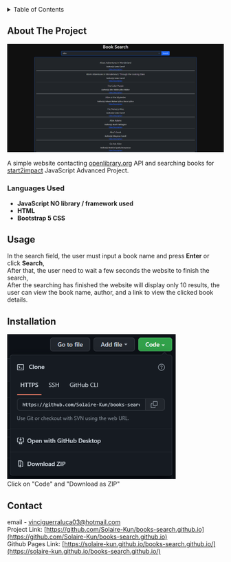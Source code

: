 <!-- TABLE OF CONTENTS -->
<details>
  <summary>Table of Contents</summary>
  <ol>
    <li>
      <a href="#about-the-project">About The Project</a>
      <ul>
        <li><a href="#languages-used">Languages Used</a></li>
      </ul>
    </li>
    <li><a href="#usage">Usage</a></li>
    <li><a href="#installation">Installation</a></li>
    <li><a href="#contact">Contact</a></li>
  </ol>
</details>


<!-- ABOUT THE PROJECT -->
## About The Project

![preview](/img/preview.png)

A simple website contacting [openlibrary.org](https://openlibrary.org) API and searching books for [start2impact](https://www.start2impact.it) JavaScript Advanced Project.

<!-- LANGUAGES USED -->
### Languages Used

- **JavaScript NO library / framework used**
- **HTML**
- **Bootstrap 5 CSS**

<!-- USAGE -->
## Usage

In the search field, the user must input a book name and press **Enter** or click **Search**, <br>
After that, the user need to wait a few seconds the website to finish the search, <br>
After the searching has finished the website will display only 10 results, the user can view the book name, author, and a link to view the clicked book details. 

<!-- Installation -->
## Installation

![installation](/img/installation.png) <br>
Click on "Code" and "Download as ZIP"

<!-- CONTACT -->
## Contact

email - vinciguerraluca03@hotmail.com <br>
Project Link: [https://github.com/Solaire-Kun/books-search.github.io](https://github.com/Solaire-Kun/books-search.github.io) <br>
Github Pages Link: [https://solaire-kun.github.io/books-search.github.io/](https://solaire-kun.github.io/books-search.github.io/)